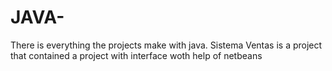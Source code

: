 # JAVA-
There is everything the projects make with java.
Sistema Ventas is a project that contained a project with interface woth help of netbeans
